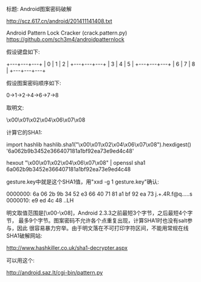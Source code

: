 标题: Android图案密码破解

http://scz.617.cn/android/201411141408.txt

Android Pattern Lock Cracker (crack.pattern.py)
https://github.com/sch3m4/androidpatternlock

假设键盘如下:

+---+---+---+
| 0 | 1 | 2 |
+---+---+---+
| 3 | 4 | 5 |
+---+---+---+
| 6 | 7 | 8 |
+---+---+---+

假设图案密码顺序如下:

0->1->2->4->6->7->8

取明文:

\x00\x01\x02\x04\x06\x07\x08

计算它的SHA1:

import hashlib
hashlib.sha1("\x00\x01\x02\x04\x06\x07\x08").hexdigest()
'6a062b9b3452e366407181a1bf92ea73e9ed4c48'

hexout "\x00\x01\x02\x04\x06\x07\x08" | openssl sha1
6a062b9b3452e366407181a1bf92ea73e9ed4c48

gesture.key中就是这个SHA1值，用"xxd -g 1 gesture.key"确认:

0000000: 6a 06 2b 9b 34 52 e3 66 40 71 81 a1 bf 92 ea 73  j.+.4R.f@q.....s
0000010: e9 ed 4c 48                                      ..LH

明文取值范围是[\x00-\x08]，Android 2.3.3之前最短3个字节，之后最短4个字节，
最多9个字节。图案密码不允许各个点重复出现，计算SHA1时也没有salt参与，因此
很容易暴力穷举。由于明文落在不可打印字符区间，不能用常规在线SHA1破解网站:

http://www.hashkiller.co.uk/sha1-decrypter.aspx

可以用这个:

http://android.saz.lt/cgi-bin/pattern.py
